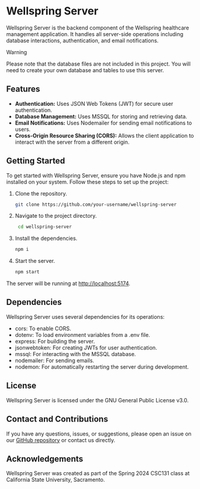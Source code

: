 # Wellspring Server

Wellspring Server is the backend component of the Wellspring healthcare management application. It handles all server-side operations including database interactions, authentication, and email notifications.

> [!WARNING]  
> Please note that the database files are not included in this project. You will need to create your own database and tables to use this server.

## Features

- **Authentication:** Uses JSON Web Tokens (JWT) for secure user authentication.
- **Database Management:** Uses MSSQL for storing and retrieving data.
- **Email Notifications:** Uses Nodemailer for sending email notifications to users.
- **Cross-Origin Resource Sharing (CORS):** Allows the client application to interact with the server from a different origin.

## Getting Started

To get started with Wellspring Server, ensure you have Node.js and npm installed on your system. Follow these steps to set up the project:

1. Clone the repository.
   ```bash
   git clone https://github.com/your-username/wellspring-server
   ```
2. Navigate to the project directory.
   ```bash
    cd wellspring-server
    ```
3. Install the dependencies.
    ```bash
    npm i
    ```
5. Start the server.
    ```bash
    npm start
    ```

The server will be running at [http://localhost:5174](http://localhost:5174).

## Dependencies

Wellspring Server uses several dependencies for its operations:

- cors: To enable CORS.
- dotenv: To load environment variables from a .env file.
- express: For building the server.
- jsonwebtoken: For creating JWTs for user authentication.
- mssql: For interacting with the MSSQL database.
- nodemailer: For sending emails.
- nodemon: For automatically restarting the server during development.

## License

Wellspring Server is licensed under the GNU General Public License v3.0.

## Contact and Contributions

If you have any questions, issues, or suggestions, please open an issue on our [GitHub repository](https://github.com/Sillor/wellspring-server/issues) or contact us directly.

## Acknowledgements

Wellspring Server was created as part of the Spring 2024 CSC131 class at California State University, Sacramento.
